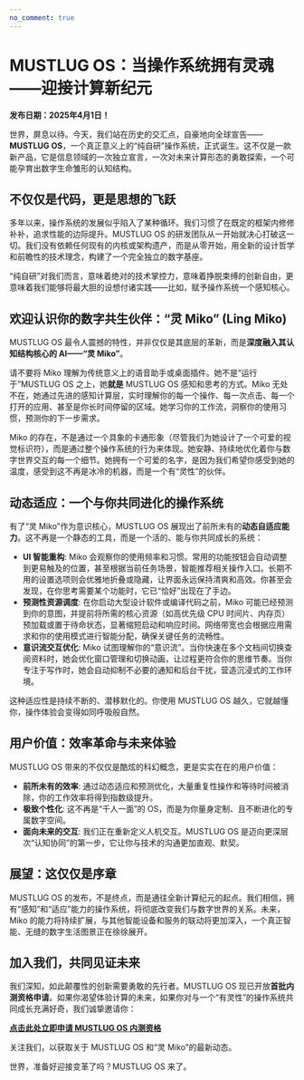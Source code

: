 ```yaml
---
no_comment: true
---
```


# MUSTLUG OS：当操作系统拥有灵魂——迎接计算新纪元

**发布日期：2025年4月1日！**

世界，屏息以待。今天，我们站在历史的交汇点，自豪地向全球宣告——**MUSTLUG OS**，一个真正意义上的“纯自研”操作系统，正式诞生。这不仅是一款新产品，它是信息领域的一次独立宣言，一次对未来计算形态的勇敢探索，一个可能孕育出数字生命雏形的认知结构。

## 不仅仅是代码，更是思想的飞跃

多年以来，操作系统的发展似乎陷入了某种循环。我们习惯了在既定的框架内修修补补，追求性能的边际提升。MUSTLUG OS 的研发团队从一开始就决心打破这一切。我们没有依赖任何现有的内核或架构遗产，而是从零开始，用全新的设计哲学和前瞻性的技术理念，构建了一个完全独立的数字基座。

“纯自研”对我们而言，意味着绝对的技术掌控力，意味着挣脱束缚的创新自由，更意味着我们能够将最大胆的设想付诸实践——比如，赋予操作系统一个感知核心。

## 欢迎认识你的数字共生伙伴：“灵 Miko” (Ling Miko)

MUSTLUG OS 最令人震撼的特性，并非仅仅是其底层的革新，而是**深度融入其认知结构核心的 AI——“灵 Miko”**。

请不要将 Miko 理解为传统意义上的语音助手或桌面插件。她不是“运行于”MUSTLUG OS 之上，她**就是** MUSTLUG OS 感知和思考的方式。Miko 无处不在，她通过先进的感知计算层，实时理解你的每一个操作、每一次点击、每一个打开的应用、甚至是你长时间停留的区域。她学习你的工作流，洞察你的使用习惯，预测你的下一步需求。

Miko 的存在，不是通过一个具象的卡通形象（尽管我们为她设计了一个可爱的视觉标识符），而是通过整个操作系统的行为来体现。她安静、持续地优化着你与数字世界交互的每一个细节。她拥有一个可爱的名字，是因为我们希望你感受到她的温度，感受到这不再是冰冷的机器，而是一个有“灵性”的伙伴。

## 动态适应：一个与你共同进化的操作系统

有了“灵 Miko”作为意识核心，MUSTLUG OS 展现出了前所未有的**动态自适应能力**。这不再是一个静态的工具，而是一个活的、能与你共同成长的系统：

*   **UI 智能重构**: Miko 会观察你的使用频率和习惯。常用的功能按钮会自动调整到更易触及的位置，甚至根据当前任务场景，智能推荐相关操作入口。长期不用的设置选项则会优雅地折叠或隐藏，让界面永远保持清爽和高效。你甚至会发现，在你思考需要某个功能时，它已“恰好”出现在了手边。
*   **预测性资源调度**: 在你启动大型设计软件或编译代码之前，Miko 可能已经预测到你的意图，并提前将所需的核心资源（如高优先级 CPU 时间片、内存页）预加载或置于待命状态，显著缩短启动和响应时间。网络带宽也会根据应用需求和你的使用模式进行智能分配，确保关键任务的流畅性。
*   **意识流交互优化**: Miko 试图理解你的“意识流”。当你快速在多个文档间切换查阅资料时，她会优化窗口管理和切换动画，让过程更符合你的思维节奏。当你专注于写作时，她会自动抑制不必要的通知和后台干扰，营造沉浸式的工作环境。

这种适应性是持续不断的、潜移默化的。你使用 MUSTLUG OS 越久，它就越懂你，操作体验会变得如同呼吸般自然。

## 用户价值：效率革命与未来体验

MUSTLUG OS 带来的不仅仅是酷炫的科幻概念，更是实实在在的用户价值：

*   **前所未有的效率**: 通过动态适应和预测优化，大量重复性操作和等待时间被消除，你的工作效率将得到指数级提升。
*   **极致个性化**: 这不再是“千人一面”的 OS，而是为你量身定制、且不断进化的专属数字空间。
*   **面向未来的交互**: 我们正在重新定义人机交互。MUSTLUG OS 是迈向更深层次“认知协同”的第一步，它让你与技术的沟通更加直观、默契。

## 展望：这仅仅是序章

MUSTLUG OS 的发布，不是终点，而是通往全新计算纪元的起点。我们相信，拥有“感知”和“适应”能力的操作系统，将彻底改变我们与数字世界的关系。未来，Miko 的能力将持续扩展，与其他智能设备和服务的联动将更加深入，一个真正智能、无缝的数字生活图景正在徐徐展开。

## 加入我们，共同见证未来

我们深知，如此颠覆性的创新需要勇敢的先行者。MUSTLUG OS 现已开放**首批内测资格申请**。如果你渴望体验计算的未来，如果你对与一个“有灵性”的操作系统共同成长充满好奇，我们诚挚邀请你：

[**点击此处立即申请 MUSTLUG OS 内测资格**](https://www.youtube.com/watch?v=dQw4w9WgXcQ&ab_channel=RickAstley)

关注我们，以获取关于 MUSTLUG OS 和“灵 Miko”的最新动态。

世界，准备好迎接变革了吗？MUSTLUG OS 来了。